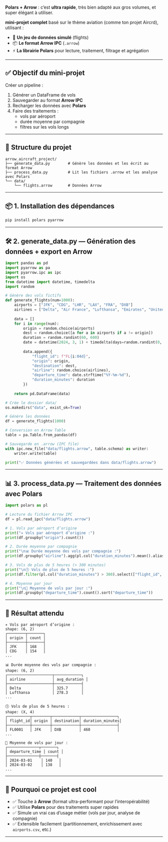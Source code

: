 **Polars + Arrow** : c’est **ultra rapide**, très bien adapté aux gros volumes, et super élégant à utiliser.

**mini-projet complet** basé sur le thème aviation (comme ton projet Aircrd), utilisant :

- 🔢 **Un jeu de données simulé** (flights)
- 📦 **Le format Arrow IPC** (`.arrow`)
- ⚡ **La librairie Polars** pour lecture, traitement, filtrage et agrégation
---
## ✅ Objectif du mini-projet

Créer un pipeline :

1. Générer un DataFrame de vols
2. Sauvegarder au format **Arrow IPC**
3. Recharger les données avec **Polars**
4. Faire des traitements :
   - vols par aéroport
   - durée moyenne par compagnie
   - filtres sur les vols longs

---

## 📁 Structure du projet

```
arrow_aircraft_project/
├── generate_data.py        # Génère les données et les écrit au format Arrow
├── process_data.py         # Lit les fichiers .arrow et les analyse avec Polars
└── data/
    └── flights.arrow       # Données Arrow
```

---

## 📦 1. Installation des dépendances

```bash
pip install polars pyarrow
```

---

## 🛠️ 2. generate_data.py — Génération des données + export en Arrow

```python
import pandas as pd
import pyarrow as pa
import pyarrow.ipc as ipc
import os
from datetime import datetime, timedelta
import random

# Génère des vols fictifs
def generate_flights(num=1000):
    airports = ["JFK", "CDG", "LHR", "LAX", "FRA", "DXB"]
    airlines = ["Delta", "Air France", "Lufthansa", "Emirates", "United", "British Airways"]
    
    data = []
    for i in range(num):
        origin = random.choice(airports)
        dest = random.choice([a for a in airports if a != origin])
        duration = random.randint(60, 600)
        date = datetime(2024, 3, 1) + timedelta(days=random.randint(0, 6))
        
        data.append({
            "flight_id": f"FL{i:04d}",
            "origin": origin,
            "destination": dest,
            "airline": random.choice(airlines),
            "departure_time": date.strftime("%Y-%m-%d"),
            "duration_minutes": duration
        })
    
    return pd.DataFrame(data)

# Crée le dossier data/
os.makedirs("data", exist_ok=True)

# Génère les données
df = generate_flights(1000)

# Conversion en Arrow Table
table = pa.Table.from_pandas(df)

# Sauvegarde en .arrow (IPC file)
with ipc.new_file("data/flights.arrow", table.schema) as writer:
    writer.write(table)

print("✅ Données générées et sauvegardées dans data/flights.arrow")
```

---

## 📊 3. process_data.py — Traitement des données avec **Polars**

```python
import polars as pl

# Lecture du fichier Arrow IPC
df = pl.read_ipc("data/flights.arrow")

# 1. Vols par aéroport d’origine
print("✈️ Vols par aéroport d’origine :")
print(df.groupby("origin").count())

# 2. Durée moyenne par compagnie
print("\n📊 Durée moyenne des vols par compagnie :")
print(df.groupby("airline").agg(pl.col("duration_minutes").mean().alias("avg_duration")))

# 3. Vols de plus de 5 heures (> 300 minutes)
print("\n🕔 Vols de plus de 5 heures :")
print(df.filter(pl.col("duration_minutes") > 300).select(["flight_id", "origin", "destination", "duration_minutes"]))

# 4. Moyenne par jour
print("\n📅 Moyenne de vols par jour :")
print(df.groupby("departure_time").count().sort("departure_time"))
```
---
## 🧪 Résultat attendu

```
✈️ Vols par aéroport d’origine :
shape: (6, 2)
┌────────┬───────┐
│ origin │ count │
├────────┼───────┤
│ JFK    │ 168   │
│ CDG    │ 154   │
...

📊 Durée moyenne des vols par compagnie :
shape: (6, 2)
┌────────────────────┬────────────┐
│ airline            │ avg_duration │
├────────────────────┼────────────┤
│ Delta              │ 325.7      │
│ Lufthansa          │ 278.3      │
...

🕔 Vols de plus de 5 heures :
shape: (X, 4)
┌──────────┬────────┬────────────┬────────────────┐
│ flight_id│ origin │ destination│ duration_minutes│
├──────────┼────────┼────────────┼────────────────┤
│ FL0001   │ JFK    │ DXB        │ 460            │
...

📅 Moyenne de vols par jour :
┌──────────────┬───────┐
│ departure_time │ count │
├──────────────┼───────┤
│ 2024-03-01    │ 140   │
│ 2024-03-02    │ 138   │
...
```

---

## 🧠 Pourquoi ce projet est cool

- ✅ Touche à **Arrow** (format ultra-performant pour l’interopérabilité)
- ✅ Utilise **Polars** pour des traitements super rapides
- ✅ Simule un vrai cas d’usage métier (vols par jour, analyse de compagnie)
- ✅ Extensible facilement (partitionnement, enrichissement avec `airports.csv`, etc.)
---
